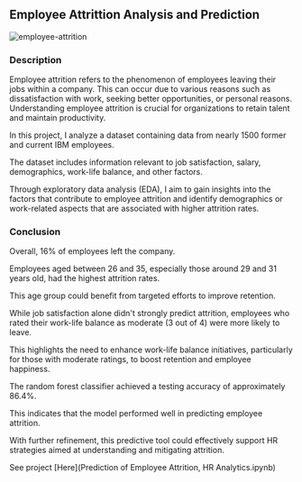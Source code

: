 ## Employee Attrittion Analysis and Prediction

![employee-attrition](https://github.com/mbithesss/Prediction-of-Employee-Attrition/assets/60656360/9e65616b-0e9f-4948-8db3-bb7d550456a3)

### Description

Employee attrition refers to the phenomenon of employees leaving their jobs within a company. This can occur due to various reasons such as dissatisfaction with work, seeking better opportunities, or personal reasons. Understanding employee attrition is crucial for organizations to retain talent and maintain productivity.

In this project, I analyze a dataset containing data from nearly 1500 former and current IBM employees. 

The dataset includes information relevant to job satisfaction, salary, demographics, work-life balance, and other factors.

Through exploratory data analysis (EDA), I aim to gain insights into the factors that contribute to employee attrition and identify demographics or work-related aspects that are associated with higher attrition rates.

### Conclusion

Overall, 16% of employees left the company. 

Employees aged between 26 and 35, especially those around 29 and 31 years old, had the highest attrition rates.

This age group could benefit from targeted efforts to improve retention.

While job satisfaction alone didn't strongly predict attrition, employees who rated their work-life balance as moderate (3 out of 4) were more likely to leave. 

This highlights the need to enhance work-life balance initiatives, particularly for those with moderate ratings, to boost retention and employee happiness.

The random forest classifier achieved a testing accuracy of approximately 86.4%.

This indicates that the model performed well in predicting employee attrition. 

With further refinement, this predictive tool could effectively support HR strategies aimed at understanding and mitigating attrition.

See project [Here](Prediction of Employee Attrition, HR Analytics.ipynb)
